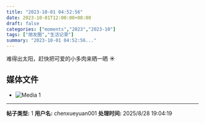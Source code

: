 ```yaml
---
title: "2023-10-01 04:52:56"
date: 2023-10-01T12:00:00+08:00
draft: false
categories: ["moments","2023","2023-10"]
tags: ["朋友圈","生活记录"]
summary: "2023-10-01 04:52:56..."
---
```


难得出太阳，赶快把可爱的小多肉来晒一晒 ☀️

## 媒体文件

- ![Media 1](/Moments/photos/2023-10-01/202310010452560.jpg)

---

**帖子类型:** 1
**用户名:** chenxueyuan001
**处理时间:** 2025/8/28 19:04:19